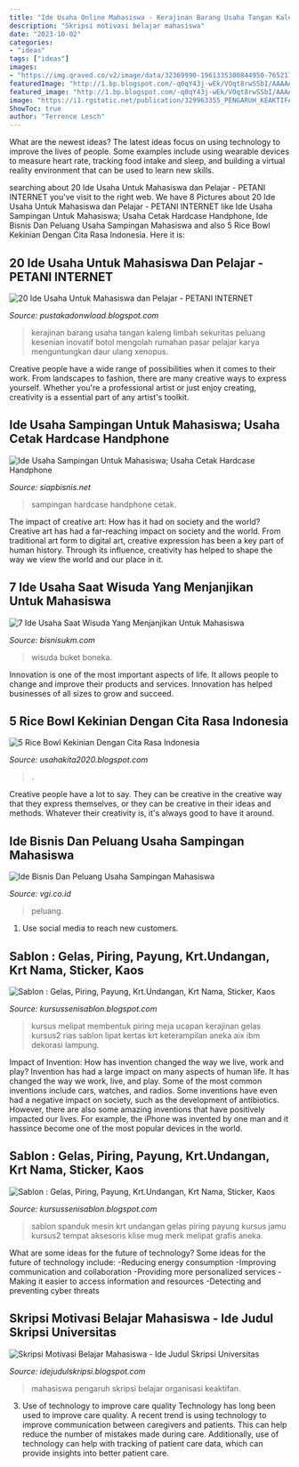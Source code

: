 ```yaml
---
title: "Ide Usaha Online Mahasiswa - Kerajinan Barang Usaha Tangan Kaleng Limbah Sekuritas Peluang Kesenian Inovatif Botol Mengolah Rumahan Pasar Pelajar Karya Menguntungkan Daur Ulang Xenopus"
description: "Skripsi motivasi belajar mahasiswa"
date: "2023-10-02"
categories:
- "ideas"
tags: ["ideas"]
images:
- "https://img.qraved.co/v2/image/data/32369990-1961335300844950-765217173323907072-n-1527634378512-m.jpeg"
featuredImage: "http://1.bp.blogspot.com/-q0qY43j-wEk/VOqt8rwSSbI/AAAAAAAABRU/BxHVAsiJZtQ/s1600/peluang-usaha-rumahan%2B(1).jpg"
featured_image: "http://1.bp.blogspot.com/-q0qY43j-wEk/VOqt8rwSSbI/AAAAAAAABRU/BxHVAsiJZtQ/s1600/peluang-usaha-rumahan%2B(1).jpg"
image: "https://i1.rgstatic.net/publication/329963355_PENGARUH_KEAKTIFAN_MAHASISWA_DALAM_ORGANISASI_TERHADAP_PRESTASI_MAHASISWA_DI_FKIP_UNIVERSITAS_ISLAM_SYEKH-YUSUF_TANGERANG/links/5c25e61d299bf12be39e1a67/largepreview.png"
ShowToc: true
author: "Terrence Lesch"
---
```



What are the newest ideas?
The latest ideas focus on using technology to improve the lives of people. Some examples include using wearable devices to measure heart rate, tracking food intake and sleep, and building a virtual reality environment that can be used to learn new skills.

	

		
searching about 20 Ide Usaha Untuk Mahasiswa dan Pelajar - PETANI INTERNET you've visit to the right web. We have 8 Pictures about 20 Ide Usaha Untuk Mahasiswa dan Pelajar - PETANI INTERNET like Ide Usaha Sampingan Untuk Mahasiswa; Usaha Cetak Hardcase Handphone, Ide Bisnis Dan Peluang Usaha Sampingan Mahasiswa and also 5 Rice Bowl Kekinian Dengan Cita Rasa Indonesia. Here it is:
		
    
## 20 Ide Usaha Untuk Mahasiswa Dan Pelajar - PETANI INTERNET

<img loading=lazy src="http://1.bp.blogspot.com/-q0qY43j-wEk/VOqt8rwSSbI/AAAAAAAABRU/BxHVAsiJZtQ/s1600/peluang-usaha-rumahan%2B(1).jpg" onerror="this.onerror=null;this.src='https://tse2.mm.bing.net/th?id=OIP.s2pwFJ78dQhpvVLbUMFEBAHaDt&amp;pid=15.1';" alt="20 Ide Usaha Untuk Mahasiswa dan Pelajar - PETANI INTERNET">

_Source: pustakadonwload.blogspot.com_

>kerajinan barang usaha tangan kaleng limbah sekuritas peluang kesenian inovatif botol mengolah rumahan pasar pelajar karya menguntungkan daur ulang xenopus. 

	

Creative people have a wide range of possibilities when it comes to their work. From landscapes to fashion, there are many creative ways to express yourself. Whether you're a professional artist or just enjoy creating, creativity is a essential part of any artist's toolkit.

    
## Ide Usaha Sampingan Untuk Mahasiswa; Usaha Cetak Hardcase Handphone

<img loading=lazy src="https://i0.wp.com/siapbisnis.net/wp-content/uploads/2015/03/casing-hard.jpg" onerror="this.onerror=null;this.src='https://tse2.mm.bing.net/th?id=OIP.odFPMM8RCfat_GgflduBigAAAA&amp;pid=15.1';" alt="Ide Usaha Sampingan Untuk Mahasiswa; Usaha Cetak Hardcase Handphone">

_Source: siapbisnis.net_

>sampingan hardcase handphone cetak. 

	

The impact of creative art: How has it had on society and the world?
Creative art has had a far-reaching impact on society and the world. From traditional art form to digital art, creative expression has been a key part of human history. Through its influence, creativity has helped to shape the way we view the world and our place in it.

    
## 7 Ide Usaha Saat Wisuda Yang Menjanjikan Untuk Mahasiswa

<img loading=lazy src="https://bisnisukm.com/uploads/2020/06/buket-boneka.png" onerror="this.onerror=null;this.src='https://tse2.mm.bing.net/th?id=OIP.0eFEOG8owvXt3ODJAWJvGQHaE7&amp;pid=15.1';" alt="7 Ide Usaha Saat Wisuda Yang Menjanjikan Untuk Mahasiswa">

_Source: bisnisukm.com_

>wisuda buket boneka. 

	

Innovation is one of the most important aspects of life. It allows people to change and improve their products and services. Innovation has helped businesses of all sizes to grow and succeed.

    
## 5 Rice Bowl Kekinian Dengan Cita Rasa Indonesia

<img loading=lazy src="https://img.qraved.co/v2/image/data/32369990-1961335300844950-765217173323907072-n-1527634378512-m.jpeg" onerror="this.onerror=null;this.src='https://tse4.mm.bing.net/th?id=OIP.SxfvOXLz1CTojKKhhYUXsAHaHa&amp;pid=15.1';" alt="5 Rice Bowl Kekinian Dengan Cita Rasa Indonesia">

_Source: usahakita2020.blogspot.com_

>. 

	

Creative people have a lot to say. They can be creative in the creative way that they express themselves, or they can be creative in their ideas and methods. Whatever their creativity is, it's always good to have it around.

    
## Ide Bisnis Dan Peluang Usaha Sampingan Mahasiswa

<img loading=lazy src="https://vgi.co.id/wp-content/uploads/2019/10/Peluang-Usaha-Sampingan-Mahasiswa-1-1536x864.jpg" onerror="this.onerror=null;this.src='https://tse2.mm.bing.net/th?id=OIP.5q2npg97-um-4VNC6_eP8gHaEK&amp;pid=15.1';" alt="Ide Bisnis Dan Peluang Usaha Sampingan Mahasiswa">

_Source: vgi.co.id_

>peluang. 

	

1. Use social media to reach new customers.

    
## Sablon : Gelas, Piring, Payung, Krt.Undangan, Krt Nama, Sticker, Kaos

<img loading=lazy src="http://1.bp.blogspot.com/-e6p3FmQYjSE/VHuagX8xc5I/AAAAAAAAACY/8kr0aIx81jA/s1600/28%2Bokt%2B14i.JPG" onerror="this.onerror=null;this.src='https://tse3.mm.bing.net/th?id=OIP.mQFGhJstwGJAkV1riIww7wHaGo&amp;pid=15.1';" alt="Sablon : Gelas, Piring, Payung, Krt.Undangan, Krt Nama, Sticker, Kaos">

_Source: kursussenisablon.blogspot.com_

>kursus melipat membentuk piring meja ucapan kerajinan gelas kursus2 rias sablon lipat kertas krt keterampilan aneka aix ibm dekorasi lampung. 

	

Impact of Invention: How has invention changed the way we live, work and play?
Invention has had a large impact on many aspects of human life. It has changed the way we work, live, and play. Some of the most common inventions include cars, watches, and radios. Some inventions have even had a negative impact on society, such as the development of antibiotics. However, there are also some amazing inventions that have positively impacted our lives. For example, the iPhone was invented by one man and it hassince become one of the most popular devices in the world.

    
## Sablon : Gelas, Piring, Payung, Krt.Undangan, Krt Nama, Sticker, Kaos

<img loading=lazy src="https://4.bp.blogspot.com/-NVufLAFw0aQ/VHuaIqy_-mI/AAAAAAAAABQ/j4m3Ywyayss/s1600/19%2BNOV%2B14.JPG" onerror="this.onerror=null;this.src='https://tse3.mm.bing.net/th?id=OIP.6AuWz3UqbHdk4p_oUjz95AHaGM&amp;pid=15.1';" alt="Sablon : Gelas, Piring, Payung, Krt.Undangan, Krt Nama, Sticker, Kaos">

_Source: kursussenisablon.blogspot.com_

>sablon spanduk mesin krt undangan gelas piring payung kursus jamu kursus2 tempat aksesoris klise mug merk melipat grafis aneka. 

	

What are some ideas for the future of technology?
Some ideas for the future of technology include: 
-Reducing energy consumption 
-Improving communication and collaboration 
-Providing more personalized services 
-Making it easier to access information and resources 
-Detecting and preventing cyber threats

    
## Skripsi Motivasi Belajar Mahasiswa - Ide Judul Skripsi Universitas

<img loading=lazy src="https://i1.rgstatic.net/publication/329963355_PENGARUH_KEAKTIFAN_MAHASISWA_DALAM_ORGANISASI_TERHADAP_PRESTASI_MAHASISWA_DI_FKIP_UNIVERSITAS_ISLAM_SYEKH-YUSUF_TANGERANG/links/5c25e61d299bf12be39e1a67/largepreview.png" onerror="this.onerror=null;this.src='https://tse4.mm.bing.net/th?id=OIP.Eu2h6F0BnnKUQfi7E4xTxwHaKe&amp;pid=15.1';" alt="Skripsi Motivasi Belajar Mahasiswa - Ide Judul Skripsi Universitas">

_Source: idejudulskripsi.blogspot.com_

>mahasiswa pengaruh skripsi belajar organisasi keaktifan. 

	

3) Use of technology to improve care quality
Technology has long been used to improve care quality. A recent trend is using technology to improve communication between caregivers and patients. This can help reduce the number of mistakes made during care. Additionally, use of technology can help with tracking of patient care data, which can provide insights into better patient care.

